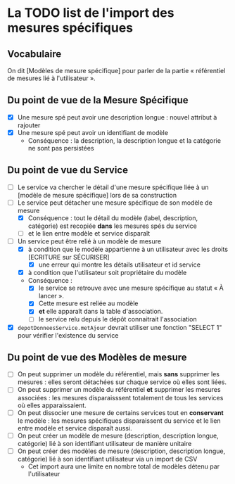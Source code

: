 # La TODO list de l'import des mesures spécifiques

## Vocabulaire

On dit [Modèles de mesure spécifique] pour parler de la partie « référentiel de mesures lié à l'utilisateur ».

## Du point de vue de la Mesure Spécifique

- [x] Une mesure spé peut avoir une description longue : nouvel attribut à rajouter
- [x] Une mesure spé peut avoir un identifiant de modèle
  - Conséquence : la description, la description longue et la catégorie ne sont pas persistées

## Du point de vue du Service

- [ ] Le service va chercher le détail d'une mesure spécifique liée à un [modèle de mesure spécifique] lors de sa construction
- [ ] Le service peut détacher une mesure spécifique de son modèle de mesure
  - [x] Conséquence : tout le détail du modèle (label, description, catégorie) est recopiée **dans** les mesures spés du service
  - [ ] et le lien entre modèle et service disparaît
- [ ] Un service peut être relié à un modèle de mesure
  - [x] à condition que le modèle appartienne à un utilisateur avec les droits [ECRITURE sur SÉCURISER]
    - [x] une erreur qui montre les détails utilisateur et id service
  - [x] à condition que l'utilisateur soit propriétaire du modèle
  - Conséquence :
    - [x] le service se retrouve avec une mesure spécifique au statut « À lancer ».
    - [x] Cette mesure est reliée au modèle
    - [x] **et** elle apparaît dans la table d'association.
    - [ ] le service relu depuis le dépôt connaitrait l'association
- [x] `depotDonneesService.metAjour` devrait utiliser une fonction "SELECT 1" pour vérifier l'existence du service

## Du point de vue des Modèles de mesure

- [ ] On peut supprimer un modèle du référentiel, mais **sans** supprimer les mesures : elles seront détachées sur chaque service où elles
      sont liées.
- [ ] On peut supprimer un modèle du référentiel **et** supprimer les mesures associées : les mesures disparaisssent totalement
      de tous les services où elles apparaissaient.
- [ ] On peut dissocier une mesure de certains services tout en **conservant** le modèle : les mesures spécifiques disparaissent du service
      et le lien entre modèle et service disparaît aussi.
- [ ] On peut créer un modèle de mesure (description, description longue, catégorie) lié à son identifiant utilisateur de manière unitaire
- [ ] On peut créer des modèles de mesure (description, description longue, catégorie) lié à son identifiant utilisateur via un import de CSV
  - Cet import aura une limite en nombre total de modèles détenu par l'utilisateur
